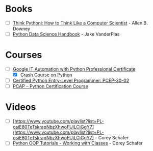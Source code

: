 # Books

- [ ] [Think Pythoni: How to Think Like a Computer Scientist](https://greenteapress.com/thinkpython2/html/index.html) - Allen B. Downey
- [ ] [Python Data Science Handbook](https://jakevdp.github.io/PythonDataScienceHandbook/) - Jake VanderPlas

# Courses

- [ ] [Google IT Automation with Python Professional Certificate](https://www.coursera.org/google-certificates/it-automation-certificate)
    - [x] [Crash Course on Python](https://www.coursera.org/learn/python-crash-course)
- [ ] [Certified Python Entry-Level Programmer: PCEP-30-02](https://kodekloud.com/courses/python-entry-level-programmer-certification/)
- [ ] [PCAP – Python Certification Course](https://kodekloud.com/courses/certified-associate-in-python-programming/)

# Videos

- [ ] [https://www.youtube.com/playlist?list=PL-osiE80TeTskrapNbzXhwoFUiLCjGgY7](https://www.youtube.com/playlist?list=PL-osiE80TeTskrapNbzXhwoFUiLCjGgY7) - Corey Schafer
- [ ] [Python OOP Tutorials - Working with Classes](https://www.youtube.com/playlist?list=PL-osiE80TeTsqhIuOqKhwlXsIBIdSeYtc) - Corey Schafer
